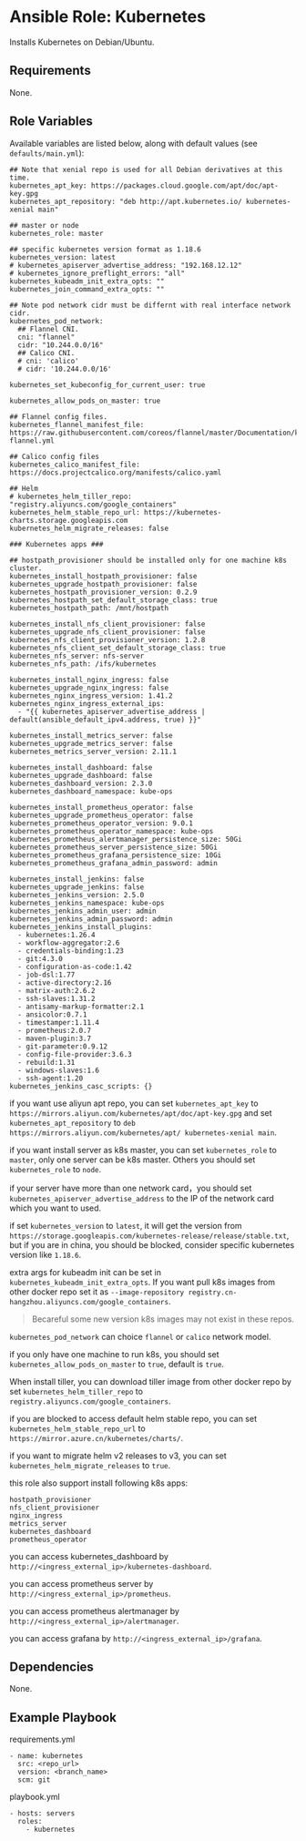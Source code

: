 # Ansible Role: Kubernetes

Installs Kubernetes on Debian/Ubuntu.

## Requirements

None.

## Role Variables

Available variables are listed below, along with default values (see `defaults/main.yml`):

```
## Note that xenial repo is used for all Debian derivatives at this time.
kubernetes_apt_key: https://packages.cloud.google.com/apt/doc/apt-key.gpg
kubernetes_apt_repository: "deb http://apt.kubernetes.io/ kubernetes-xenial main"

## master or node
kubernetes_role: master

## specific kubernetes version format as 1.18.6
kubernetes_version: latest
# kubernetes_apiserver_advertise_address: "192.168.12.12"
# kubernetes_ignore_preflight_errors: "all"
kubernetes_kubeadm_init_extra_opts: ""
kubernetes_join_command_extra_opts: ""

## Note pod network cidr must be differnt with real interface network cidr.
kubernetes_pod_network:
  ## Flannel CNI.
  cni: "flannel"
  cidr: "10.244.0.0/16"
  ## Calico CNI.
  # cni: 'calico'
  # cidr: '10.244.0.0/16'

kubernetes_set_kubeconfig_for_current_user: true

kubernetes_allow_pods_on_master: true

## Flannel config files.
kubernetes_flannel_manifest_file: https://raw.githubusercontent.com/coreos/flannel/master/Documentation/kube-flannel.yml

## Calico config files
kubernetes_calico_manifest_file: https://docs.projectcalico.org/manifests/calico.yaml

## Helm
# kubernetes_helm_tiller_repo: "registry.aliyuncs.com/google_containers"
kubernetes_helm_stable_repo_url: https://kubernetes-charts.storage.googleapis.com
kubernetes_helm_migrate_releases: false

### Kubernetes apps ###

## hostpath_provisioner should be installed only for one machine k8s cluster.
kubernetes_install_hostpath_provisioner: false
kubernetes_upgrade_hostpath_provisioner: false
kubernetes_hostpath_provisioner_version: 0.2.9
kubernetes_hostpath_set_default_storage_class: true
kubernetes_hostpath_path: /mnt/hostpath

kubernetes_install_nfs_client_provisioner: false
kubernetes_upgrade_nfs_client_provisioner: false
kubernetes_nfs_client_provisioner_version: 1.2.8
kubernetes_nfs_client_set_default_storage_class: true
kubernetes_nfs_server: nfs-server
kubernetes_nfs_path: /ifs/kubernetes

kubernetes_install_nginx_ingress: false
kubernetes_upgrade_nginx_ingress: false
kubernetes_nginx_ingress_version: 1.41.2
kubernetes_nginx_ingress_external_ips:
  - "{{ kubernetes_apiserver_advertise_address | default(ansible_default_ipv4.address, true) }}"

kubernetes_install_metrics_server: false
kubernetes_upgrade_metrics_server: false
kubernetes_metrics_server_version: 2.11.1

kubernetes_install_dashboard: false
kubernetes_upgrade_dashboard: false
kubernetes_dashboard_version: 2.3.0
kubernetes_dashboard_namespace: kube-ops

kubernetes_install_prometheus_operator: false
kubernetes_upgrade_prometheus_operator: false
kubernetes_prometheus_operator_version: 9.0.1
kubernetes_prometheus_operator_namespace: kube-ops
kubernetes_prometheus_alertmanager_persistence_size: 50Gi
kubernetes_prometheus_server_persistence_size: 50Gi
kubernetes_prometheus_grafana_persistence_size: 10Gi
kubernetes_prometheus_grafana_admin_password: admin

kubernetes_install_jenkins: false
kubernetes_upgrade_jenkins: false
kubernetes_jenkins_version: 2.5.0
kubernetes_jenkins_namespace: kube-ops
kubernetes_jenkins_admin_user: admin
kubernetes_jenkins_admin_password: admin
kubernetes_jenkins_install_plugins:
  - kubernetes:1.26.4
  - workflow-aggregator:2.6
  - credentials-binding:1.23
  - git:4.3.0
  - configuration-as-code:1.42
  - job-dsl:1.77
  - active-directory:2.16
  - matrix-auth:2.6.2
  - ssh-slaves:1.31.2
  - antisamy-markup-formatter:2.1
  - ansicolor:0.7.1
  - timestamper:1.11.4
  - prometheus:2.0.7
  - maven-plugin:3.7
  - git-parameter:0.9.12
  - config-file-provider:3.6.3
  - rebuild:1.31
  - windows-slaves:1.6
  - ssh-agent:1.20
kubernetes_jenkins_casc_scripts: {}
```

if you want use aliyun apt repo, you can set `kubernetes_apt_key` to `https://mirrors.aliyun.com/kubernetes/apt/doc/apt-key.gpg` and set `kubernetes_apt_repository` to `deb https://mirrors.aliyun.com/kubernetes/apt/ kubernetes-xenial main`.

if you want install server as k8s master, you can set `kubernetes_role` to `master`, only one server can be k8s master. Others you should set `kubernetes_role` to `node`.

if your server have more than one network card，you should set `kubernetes_apiserver_advertise_address` to the IP of the network card which you want to used.

if set `kubernetes_version` to `latest`, it will get the version from `https://storage.googleapis.com/kubernetes-release/release/stable.txt`, but if you are in china, you should be blocked, consider specific kubernetes version like `1.18.6`.

extra args for kubeadm init can be set in `kubernetes_kubeadm_init_extra_opts`. If you want pull k8s images from other docker repo set it as `--image-repository registry.cn-hangzhou.aliyuncs.com/google_containers`. 
> Becareful some new version k8s images may not exist in these repos.


`kubernetes_pod_network` can choice `flannel` or `calico` network model.

if you only have one machine to run k8s, you should set `kubernetes_allow_pods_on_master` to `true`, default is `true`.

When install tiller, you can download tiller image from other docker repo by set `kubernetes_helm_tiller_repo` to `registry.aliyuncs.com/google_containers`.

if you are blocked to access default helm stable repo, you can set `kubernetes_helm_stable_repo_url` to `https://mirror.azure.cn/kubernetes/charts/`.

if you want to migrate helm v2 releases to v3, you can set `kubernetes_helm_migrate_releases` to `true`.

this role also support install following k8s apps:
```
hostpath_provisioner
nfs_client_provisioner
nginx_ingress
metrics_server
kubernetes_dashboard
prometheus_operator
```

you can access kubernetes_dashboard by `http://<ingress_external_ip>/kubernetes-dashboard`.

you can access prometheus server by `http://<ingress_external_ip>/prometheus`.

you can access prometheus alertmanager by `http://<ingress_external_ip>/alertmanager`.

you can access grafana by `http://<ingress_external_ip>/grafana`.

## Dependencies

None.

## Example Playbook

requirements.yml
```
- name: kubernetes
  src: <repo_url>
  version: <branch_name>
  scm: git
```

playbook.yml
```
- hosts: servers
  roles:
    - kubernetes
```
